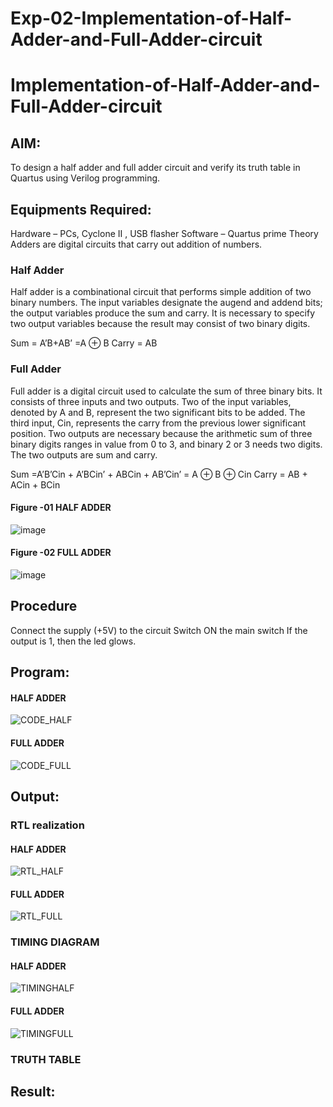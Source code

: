 # Exp-02-Implementation-of-Half-Adder-and-Full-Adder-circuit

# Implementation-of-Half-Adder-and-Full-Adder-circuit
## AIM:
To design a half adder and full adder circuit and verify its truth table in Quartus using Verilog programming.

## Equipments Required:
Hardware – PCs, Cyclone II , USB flasher
Software – Quartus prime
Theory
Adders are digital circuits that carry out addition of numbers.

### Half Adder
Half adder is a combinational circuit that performs simple addition of two binary numbers. The input variables designate the augend and addend bits; the output variables produce the sum and carry. It is necessary to specify two output variables because the result may consist of two binary digits.

Sum = A’B+AB’ =A ⊕ B Carry = AB

### Full Adder
Full adder is a digital circuit used to calculate the sum of three binary bits. It consists of three inputs and two outputs. Two of the input variables, denoted by A and B, represent the two significant bits to be added. The third input, Cin, represents the carry from the previous lower significant position. Two outputs are necessary because the arithmetic sum of three binary digits ranges in value from 0 to 3, and binary 2 or 3 needs two digits. The two outputs are sum and carry.

Sum =A’B’Cin + A’BCin’ + ABCin + AB’Cin’ = A ⊕ B ⊕ Cin Carry = AB + ACin + BCin
#### Figure -01 HALF ADDER 
 ![image](https://user-images.githubusercontent.com/36288975/163552156-a13e5a56-c638-4110-97d9-8896907c8d25.png)

#### Figure -02 FULL ADDER 

![image](https://user-images.githubusercontent.com/36288975/163552057-b3547877-6d07-45b4-b7e0-bcfebfad9e1d.png)



## Procedure
Connect the supply (+5V) to the circuit
Switch ON the main switch
If the output is 1, then the led glows.
## Program:
#### HALF ADDER
![CODE_HALF](https://github.com/MOHAMEDAHSAN/Exp-02-Implementation-of-Half-Adder-and-Full-Adder-circuit/assets/139331378/d3df7156-3990-4639-85a1-2f2e333626e2)

#### FULL ADDER
![CODE_FULL](https://github.com/MOHAMEDAHSAN/Exp-02-Implementation-of-Half-Adder-and-Full-Adder-circuit/assets/139331378/e3891da5-e2d0-4477-8c87-314fa1125332)

## Output:
### RTL realization
#### HALF ADDER
![RTL_HALF](https://github.com/MOHAMEDAHSAN/Exp-02-Implementation-of-Half-Adder-and-Full-Adder-circuit/assets/139331378/c1367e3a-3151-43d5-9674-57b73e8da7af)

#### FULL ADDER
![RTL_FULL](https://github.com/MOHAMEDAHSAN/Exp-02-Implementation-of-Half-Adder-and-Full-Adder-circuit/assets/139331378/c5544bc9-e556-4d8d-882d-4e3660fcd7d6)

### TIMING DIAGRAM
#### HALF ADDER
![TIMINGHALF](https://github.com/MOHAMEDAHSAN/Exp-02-Implementation-of-Half-Adder-and-Full-Adder-circuit/assets/139331378/82a7e7db-581d-45fe-a71c-8163c0412b25)

#### FULL ADDER
![TIMINGFULL](https://github.com/MOHAMEDAHSAN/Exp-02-Implementation-of-Half-Adder-and-Full-Adder-circuit/assets/139331378/be224c8b-3523-4a01-9b4d-e6c3c58e63a8)

### TRUTH TABLE 

## Result:
